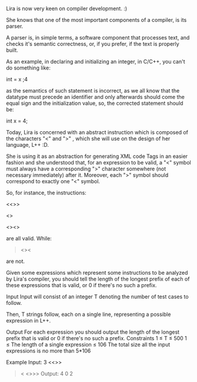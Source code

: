 Lira is now very keen on compiler development. :)

She knows that one of the most important components of a compiler, is its parser.

A parser is, in simple terms, a software component that processes text, and checks it's semantic correctness, or, if you prefer, if the text is properly built.

As an example, in declaring and initializing an integer, in C/C++, you can't do something like:

int = x ;4

as the semantics of such statement is incorrect, as we all know that the datatype must precede an identifier and only afterwards should come the equal sign and the initialization value, so, the corrected statement should be:

int x = 4;

Today, Lira is concerned with an abstract instruction which is composed of the characters "<" and ">" , which she will use on the design of her language, L++ :D.

She is using it as an abstraction for generating XML code Tags in an easier fashion and she understood that, for an expression to be valid, a "<" symbol must always have a corresponding ">" character somewhere (not necessary immediately) after it. Moreover, each ">" symbol should correspond to exactly one "<" symbol.

So, for instance, the instructions:

<<>>

<>

<><>

are all valid. While:

>>

><><

are not.

Given some expressions which represent some instructions to be analyzed by Lira's compiler, you should tell the length of the longest prefix of each of these expressions that is valid, or 0 if there's no such a prefix.

Input
Input will consist of an integer T denoting the number of test cases to follow.

Then, T strings follow, each on a single line, representing a possible expression in L++.

Output
For each expression you should output the length of the longest prefix that is valid or 0 if there's no such a prefix.
Constraints
1 ≤ T ≤ 500
1 ≤ The length of a single expression ≤ 106
The total size all the input expressions is no more than 5*106
 

Example
Input:
3
<<>>
><
<>>>
Output:
4
0
2
